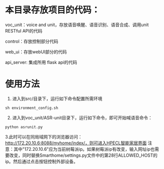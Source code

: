 # 本目录存放项目的代码：

voc_unit：voice and unit，存放语音唤醒、语音识别、语音合成、调用unit RESTful API的代码

control：存放控制部分代码

web_ui：存放webUI部分的代码

api_server: 集成所用 flask api的代码
# 使用方法
1. 进入到src/目录下，运行如下命令配置所需环境
```
sh environment_config.sh
```
2. 进入到voc_unit/ASR-unit目录下，运行如下命令，即可开始喊语音命令：
```
python asrunit.py
```
3.此时可以在同局域网下的浏览器访问：http://172.20.10.6:8088/myhome/index/，则可进入HPECL智能家居界面 
注意：其中"172.20.10.6"应为当前树莓派ip。如果树莓派ip有改变，输入网址ip也需要改变，同时替换Smarthome/settings.py文件中的第28行ALLOWED_HOST的ip。然后通过点击按钮控制外部设备。

